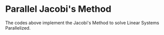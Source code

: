 # Parallel Jacobi's Method

The codes above implement the Jacobi's Method to solve Linear Systems Parallelized.
